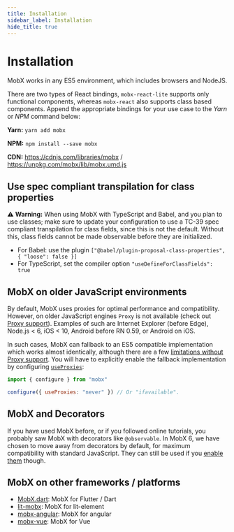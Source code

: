```yaml
---
title: Installation
sidebar_label: Installation
hide_title: true
---
```


<script async type="text/javascript" src="//cdn.carbonads.com/carbon.js?serve=CEBD4KQ7&placement=mobxjsorg" id="_carbonads_js"></script>

# Installation

MobX works in any ES5 environment, which includes browsers and NodeJS.

There are two types of React bindings, `mobx-react-lite` supports only functional components, whereas `mobx-react` also supports class based components. Append the appropriate bindings for your use case to the _Yarn_ or _NPM_ command below:

**Yarn:** `yarn add mobx`

**NPM:** `npm install --save mobx`

**CDN:** https://cdnjs.com/libraries/mobx / https://unpkg.com/mobx/lib/mobx.umd.js

## Use spec compliant transpilation for class properties

⚠️ **Warning:** When using MobX with TypeScript and Babel, and you plan to use classes; make sure to update your configuration to use a TC-39 spec compliant transpilation for class fields, since this is not the default. Without this, class fields cannot be made observable before they are initialized.

-   For Babel: use the plugin `["@babel/plugin-proposal-class-properties", { "loose": false }]`
-   For TypeScript, set the compiler option `"useDefineForClassFields": true`

## MobX on older JavaScript environments

By default, MobX uses proxies for optimal performance and compatibility. However, on older JavaScript engines `Proxy` is not available (check out [Proxy support](https://kangax.github.io/compat-table/es6/#test-Proxy)). Examples of such are Internet Explorer (before Edge), Node.js < 6, iOS < 10, Android before RN 0.59, or Android on iOS.

In such cases, MobX can fallback to an ES5 compatible implementation which works almost identically, although there are a few [limitations without Proxy support](configuration.md#limitations-without-proxy-support). You will have to explicitly enable the fallback implementation by configuring [`useProxies`](configuration.md#proxy-support):

```javascript
import { configure } from "mobx"

configure({ useProxies: "never" }) // Or "ifavailable".
```

## MobX and Decorators

If you have used MobX before, or if you followed online tutorials, you probably saw MobX with decorators like `@observable`.
In MobX 6, we have chosen to move away from decorators by default, for maximum compatibility with standard JavaScript.
They can still be used if you [enable them](enabling-decorators.md) though.

## MobX on other frameworks / platforms

-   [MobX.dart](https://mobx.netlify.app/): MobX for Flutter / Dart
-   [lit-mobx](https://github.com/adobe/lit-mobx): MobX for lit-element
-   [mobx-angular](https://github.com/mobxjs/mobx-angular): MobX for angular
-   [mobx-vue](https://github.com/mobxjs/mobx-vue): MobX for Vue
